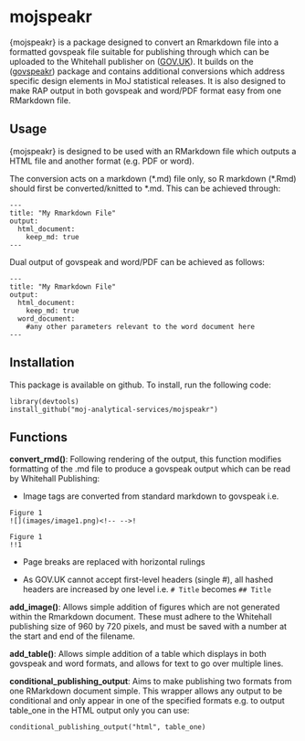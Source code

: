 # mojspeakr
{mojspeakr} is a package designed to convert an Rmarkdown file into a formatted govspeak file suitable for publishing through which can be uploaded to the Whitehall publisher on ([GOV.UK](https://www.gov.uk)). It builds on the ([govspeakr](https://github.com/best-practice-and-impact/govspeakr)) package and contains additional conversions which address specific design elements in MoJ statistical releases. It is also designed to make RAP output in both govspeak and word/PDF format easy from one RMarkdown file. 

## Usage
{mojspeakr} is designed to be used with an RMarkdown file which outputs a HTML file and another format (e.g. PDF or word). 

The conversion acts on a markdown (\*.md) file only, so R markdown (\*.Rmd) should first be converted/knitted to \*.md. This can be achieved through:

```
---
title: "My Rmarkdown File"
output: 
  html_document:
    keep_md: true
---
```

Dual output of govspeak and word/PDF can be achieved as follows:

```
---
title: "My Rmarkdown File"
output: 
  html_document:
    keep_md: true
  word_document:
    #any other parameters relevant to the word document here
---
```

## Installation
This package is available on github. To install, run the following code:

```
library(devtools)
install_github("moj-analytical-services/mojspeakr")
```

## Functions

**convert_rmd()**: Following rendering of the output, this function modifies formatting of the .md file to produce a govspeak output which can be read by Whitehall Publishing:

* Image tags are converted from standard markdown to govspeak i.e.
```
Figure 1
![](images/image1.png)<!-- -->!

Figure 1
!!1
```

* Page breaks are replaced with horizontal rulings

* As GOV.UK cannot accept first-level headers (single #), all hashed headers are increased by one level i.e.
``` # Title ``` becomes ```## Title```

**add_image()**: Allows simple addition of figures which are not generated within the Rmarkdown document. These must adhere to the Whitehall publishing size of 960 by 720 pixels, and must be saved with a number at the start and end of the filename. 

**add_table()**: Allows simple addition of a table which displays in both govspeak and word formats, and allows for text to go over multiple lines.

**conditional_publishing_output**: Aims to make publishing two formats from one RMarkdown document simple. This wrapper allows any output to be conditional and only appear in one of the specified formats e.g. to output table_one in the HTML output only you can use:

```
conditional_publishing_output("html", table_one)
```


